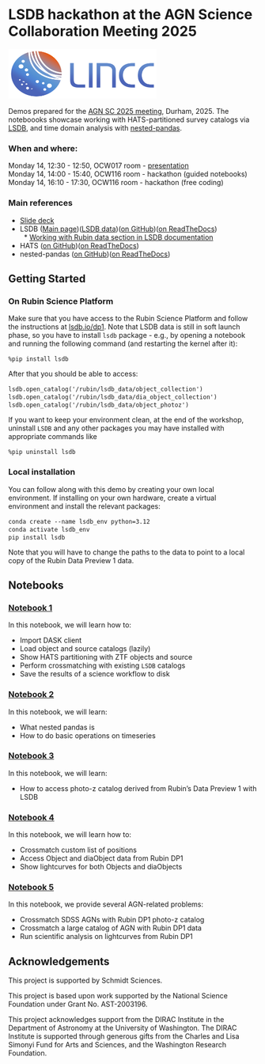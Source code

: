 # LSDB hackathon at the AGN Science Collaboration Meeting 2025

<img src="https://raw.githubusercontent.com/astronomy-commons/lsdb/main/docs/lincc-logo.png" width="300" height="100">

Demos prepared for the [AGN SC 2025 meeting](https://agn.science.lsst.org/?q=meeting2025), Durham, 2025.
The noteboooks showcase working with HATS-partitioned survey catalogs via [LSDB](https://lsdb.io), and time domain analysis with [nested-pandas](https://nested-pandas.readthedocs.io/en/latest/).

### When and where:

Monday 14, 12:30 - 12:50, OCW017 room - [presentation](https://docs.google.com/presentation/d/1FnZF5o-ZdEKGN3tu5d2xakc2o_satLK7Dl4KNnFZeYg/)   
Monday 14, 14:00 - 15:40, OCW116 room - hackathon (guided notebooks)  
Monday 14, 16:10 - 17:30, OCW116 room - hackathon (free coding)

### Main references

* [Slide deck](TBD)
* LSDB ([Main page](https://lsdb.io))([LSDB data](https://data.lsdb.io))([on GitHub](https://github.com/astronomy-commons/lsdb))([on ReadTheDocs](https://lsdb.readthedocs.io/en/latest/))  
  &nbsp;&nbsp;* [Working with Rubin data section in LSDB documentation](https://docs.lsdb.io/en/latest/tutorial_toc/toc_rubin.html)
* HATS ([on GitHub](https://github.com/astronomy-commons/hats))([on ReadTheDocs](https://hats.readthedocs.io/en/stable/))
* nested-pandas ([on GitHub](https://github.com/lincc-frameworks/nested-pandas))([on ReadTheDocs](https://nested-pandas.readthedocs.io/en/stable/))

## Getting Started 

### On Rubin Science Platform

Make sure that you have access to the Rubin Science Platform and follow the instructions at [lsdb.io/dp1](https://lsdb.io/dp1). Note that LSDB data is still in soft launch phase, so you have to install `lsdb` package - e.g., by opening a notebook and running the following command (and restarting the kernel after it):

```
%pip install lsdb
```

After that you should be able to access:
```
lsdb.open_catalog('/rubin/lsdb_data/object_collection')
lsdb.open_catalog('/rubin/lsdb_data/dia_object_collection')
lsdb.open_catalog('/rubin/lsdb_data/object_photoz')
```

If you want to keep your environment clean, at the end of the workshop, uninstall `LSDB` and any other packages you may have installed with appropriate commands like
```
%pip uninstall lsdb
```

### Local installation
You can follow along with this demo by creating your own local environment.
If installing on your own hardware, create a virtual environment and install the relevant packages:

```
conda create --name lsdb_env python=3.12
conda activate lsdb_env
pip install lsdb
```

Note that you will have to change the paths to the data to point to a local copy of the Rubin Data Preview 1 data. 

## Notebooks

### [Notebook 1](Notebook_1.ipynb)

In this notebook, we will learn how to:

- Import DASK client
- Load object and source catalogs (lazily)
- Show HATS partitioning with ZTF objects and source
- Perform crossmatching with existing `LSDB` catalogs
- Save the results of a science workflow to disk

### [Notebook 2](Notebook_2.ipynb)

In this notebook, we will learn:

- What nested pandas is
- How to do basic operations on timeseries

### [Notebook 3](Notebook_3.ipynb)

In this notebook, we will learn:

- How to access photo-z catalog derived from Rubin’s Data Preview 1 with LSDB 

### [Notebook 4](Notebook_4.ipynb)

In this notebook, we will learn how to:

- Crossmatch custom list of positions
- Access Object and diaObject data from Rubin DP1
- Show lightcurves for both Objects and diaObjects

### [Notebook 5](Notebook_5.ipynb)

In this notebook, we provide several AGN-related problems:

- Crossmatch SDSS AGNs with Rubin DP1 photo-z catalog
- Crossmatch a large catalog of AGN with Rubin DP1 data
- Run scientific analysis on lightcurves from Rubin DP1

## Acknowledgements

This project is supported by Schmidt Sciences.

This project is based upon work supported by the National Science Foundation under Grant No. AST-2003196.

This project acknowledges support from the DIRAC Institute in the Department of Astronomy at the University of Washington. The DIRAC Institute is supported through generous gifts from the Charles and Lisa Simonyi Fund for Arts and Sciences, and the Washington Research Foundation.
